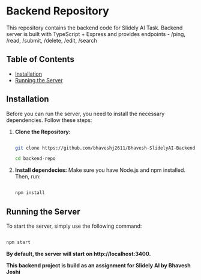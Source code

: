 # Backend Repository

This repository contains the backend code for Slidely AI Task. Backend server is built with TypeScript + Express and provides endpoints - /ping, /read, /submit, /delete, /edit, /search

## Table of Contents
- [Installation](#installation)
- [Running the Server](#running-the-server)

## Installation

Before you can run the server, you need to install the necessary dependencies. Follow these steps:

1. **Clone the Repository:**
   ```bash
   
   git clone https://github.com/bhaveshj2611/Bhavesh-SlidelyAI-Backend.git
   
   cd backend-repo

2. **Install dependecies:**
   Make sure you have Node.js and npm installed. Then, run:
   ```bash
   
   npm install

## Running the Server

To start the server, simply use the following command:
  ```bash

  npm start
  ```

**By default, the server will start on http://localhost:3400.**


**This backend project is build as an assignment for Slidely AI by Bhavesh Joshi**


